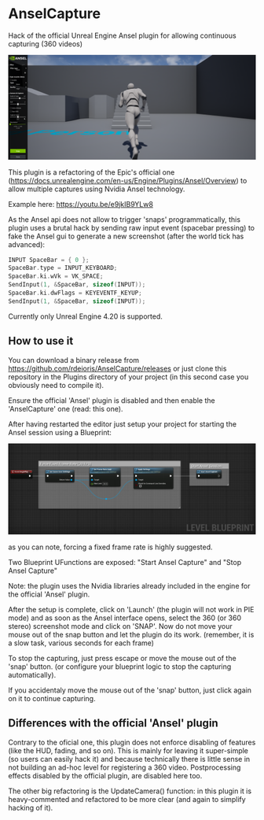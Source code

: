 # AnselCapture
Hack of the official Unreal Engine Ansel plugin for allowing continuous capturing (360 videos)

![Alt text](screenshots/CaptureAnsel.PNG?raw=true "AnselCapture Screenshot")

This plugin is a refactoring of the Epic's official one (https://docs.unrealengine.com/en-us/Engine/Plugins/Ansel/Overview) to allow multiple captures using Nvidia Ansel technology.

Example here: https://youtu.be/e9jkIB9YLw8

As the Ansel api does not allow to trigger 'snaps' programmatically, this plugin uses a brutal hack by sending raw input event (spacebar pressing) to fake the Ansel gui to generate a new screenshot (after the world tick has advanced):

```c
INPUT SpaceBar = { 0 };
SpaceBar.type = INPUT_KEYBOARD;
SpaceBar.ki.wVk = VK_SPACE;
SendInput(1, &SpaceBar, sizeof(INPUT));
SpaceBar.ki.dwFlags = KEYEVENTF_KEYUP;
SendInput(1, &SpaceBar, sizeof(INPUT));
```

Currently only Unreal Engine 4.20 is supported.

## How to use it

You can download a binary release from https://github.com/rdeioris/AnselCapture/releases or just clone this repository in the Plugins directory of your project (in this second case you obviously need to compile it).

Ensure the official 'Ansel' plugin is disabled and then enable the 'AnselCapture' one (read: this one).

After having restarted the editor just setup your project for starting the Ansel session using a Blueprint:

![Alt text](screenshots/CaptureAnselBlueprint.PNG?raw=true "AnselCapture Level Blueprint Screenshot")

as you can note, forcing a fixed frame rate is highly suggested.

Two Blueprint UFunctions are exposed: "Start Ansel Capture" and "Stop Ansel Capture"

Note: the plugin uses the Nvidia libraries already included in the engine for the official 'Ansel' plugin.

After the setup is complete, click on 'Launch' (the plugin will not work in PIE mode) and as soon as the Ansel interface opens, select the 360 (or 360 stereo) screenshot mode and click on 'SNAP'. Now do not move your mouse out of the snap button and let the plugin do its work. (remember, it is a slow task, various seconds for each frame)

To stop the capturing, just press escape or move the mouse out of the 'snap' button. (or configure your blueprint logic to stop the capturing automatically).

If you accidentaly move the mouse out of the 'snap' button, just click again on it to continue capturing.

## Differences with the official 'Ansel' plugin

Contrary to the oficial one, this plugin does not enforce disabling of features (like the HUD, fading, and so on). This is mainly for leaving it super-simple (so users can easily hack it) and because technically there is little sense in not building an ad-hoc level for registering a 360 video. Postprocessing effects disabled by the official plugin, are disabled here too.

The other big refactoring is the UpdateCamera() function: in this plugin it is heavy-commented and refactored to be more clear (and again to simplify hacking of it).
